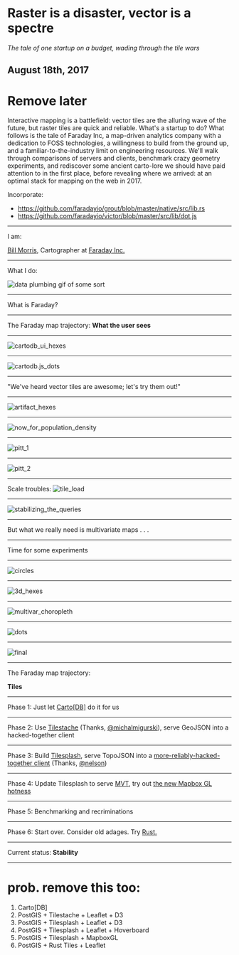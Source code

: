 # Raster is a disaster, vector is a spectre

_The tale of one startup on a budget, wading through the tile wars_

August 18th, 2017
---

# Remove later
Interactive mapping is a battlefield: vector tiles are the alluring wave of the future, but raster tiles are quick and reliable. What's a startup to do? What follows is the tale of Faraday Inc, a map-driven analytics company with a dedication to FOSS technologies, a willingness to build from the ground up, and a familiar-to-the-industry limit on engineering resources. We'll walk through comparisons of servers and clients, benchmark crazy geometry experiments, and rediscover some ancient carto-lore we should have paid attention to in the first place, before revealing where we arrived: at an optimal stack for mapping on the web in 2017.

Incorporate: 
- https://github.com/faradayio/grout/blob/master/native/src/lib.rs
- https://github.com/faradayio/victor/blob/master/src/lib/dot.js

---

I am:

[Bill Morris](https://twitter.com/vtcraghead), Cartographer at [Faraday Inc.](https://www.faraday.io/)

---

What I do:

![data plumbing gif of some sort](https://www.dropbox.com/s/4zy5iur3y57c8q9/docbrown.gif?dl=1)

---

What is Faraday?

---

The Faraday map trajectory: 
__What the user sees__

---

![cartodb_ui_hexes](https://www.dropbox.com/s/wm9fve8wc2qjgxm/12481925823_0de4e3eb99_o.png?dl=1)

---

![cartodb.js_dots](https://www.dropbox.com/s/k4irnz2t5l0ibxq/12521606114_6f51b71226_o.png?dl=1)

---

"We've heard vector tiles are awesome; let's try them out!"

---

![artifact_hexes](https://www.dropbox.com/s/w954kb9qhx25lgn/13126900385_8e7cd637d9_o.png?dl=1)

---

![now_for_population_density](https://www.dropbox.com/s/vjyrmkn09v243e5/14947042810_63bbdcbc35_o.png?dl=1)

---

![pitt_1](https://www.dropbox.com/s/9lyeisl3uci528n/Screenshot%202015-08-27%2009.35.24.png?dl=1)

---

![pitt_2](https://www.dropbox.com/s/c2cymxfa62tgxo9/Screenshot%202015-08-27%2009.39.14.png?dl=1)

---

Scale troubles:
![tile_load](https://www.dropbox.com/s/bej6deko227otw6/Screenshot%202015-10-02%2011.58.32.png?dl=1)

---

![stabilizing_the_queries](https://www.dropbox.com/s/qpnutal1xzrhmbl/Screenshot%202016-07-13%2018.26.12.png?dl=1)

---

But what we really need is multivariate maps . . .

---

Time for some experiments

---

![circles](https://www.dropbox.com/s/9rkgkm4z84g58ke/nested_graduated_symbol.png?dl=1)

---

![3d_hexes](https://www.dropbox.com/s/4kj7fmdrhuj1lvn/Screenshot%202016-10-27%2012.07.56.png?dl=1)

---

![multivar_choropleth](https://www.dropbox.com/s/jv0cv9tkvs8pkcl/Screenshot%202016-11-22%2018.44.53.png?dl=1)

---

![dots](https://www.dropbox.com/s/ikjk5dk3gr7u1hx/Screenshot%202016-11-22%2019.35.42.png?dl=1)

---

![final](https://www.dropbox.com/s/weyrxkyg1t8y18i/Screenshot%202017-05-25%2010.12.16.png?dl=1)

---

The Faraday map trajectory:

__Tiles__

---

Phase 1: Just let [Carto[DB]](https://faraday.carto.com/builder/f056ea4e-7758-11e5-b0b9-0ea31932ec1d/embed) do it for us

---

Phase 2: Use [Tilestache](http://tilestache.org/) (Thanks, [@michalmigurski](https://twitter.com/michalmigurski)), serve GeoJSON into a hacked-together client

---

Phase 3: Build [Tilesplash](https://github.com/faradayio/tilesplash), serve TopoJSON into a [more-reliably-hacked-together client](http://bl.ocks.org/wboykinm/7393674) (Thanks, [@nelson](https://twitter.com/nelson))

---

Phase 4: Update Tilesplash to serve [MVT](https://www.mapbox.com/vector-tiles/specification/), try out [the new Mapbox GL hotness](https://twitter.com/vtcraghead/status/887698981303832576)

---

Phase 5: Benchmarking and recriminations

---

Phase 6: Start over. Consider old adages. Try [Rust.](https://www.rust-lang.org/en-US/)

---

Current status: __Stability__

---

# prob. remove this too:

1. Carto[DB]
2. PostGIS + Tilestache + Leaflet + D3
3. PostGIS + Tilesplash + Leaflet + D3
4. PostGIS + Tilesplash + Leaflet + Hoverboard
5. PostGIS + Tilesplash + MapboxGL
6. PostGIS + Rust Tiles + Leaflet